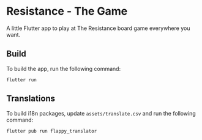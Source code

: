 # Resistance - The Game

A little Flutter app to play at The Resistance board game everywhere you want.

## Build

To build the app, run the following command:

```flutter run```

## Translations

To build i18n packages, update `assets/translate.csv` and run the following command:

```flutter pub run flappy_translator```
